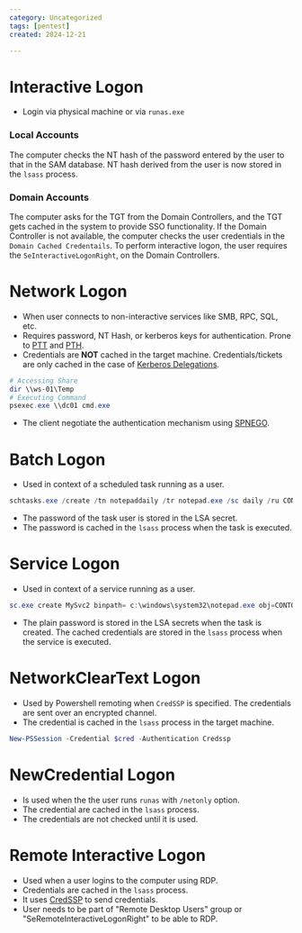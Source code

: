```yaml
---
category: Uncategorized
tags: [pentest]
created: 2024-12-21

---
```

# Interactive Logon
- Login via physical machine or via `runas.exe`
### Local Accounts
The computer checks the NT hash of the password entered by the user to that in the SAM database. NT hash derived from the user is now stored in the `lsass` process.
### Domain Accounts
The computer asks for the TGT from the Domain Controllers, and the TGT gets cached in the system to provide SSO functionality. If the Domain Controller is not available, the computer checks the user credentials in the `Domain Cached Credentails`. To perform interactive logon, the user requires the `SeInteractiveLogonRight`, on the Domain Controllers.

# Network Logon
- When user connects to non-interactive services like SMB, RPC, SQL, etc.
- Requires password, NT Hash, or kerberos keys for authentication. Prone to [PTT](TechLexicon/Penetration%20Testing/Exploitation/Active%20Directory/Initial%20Foothold/Kerberos.md#Pass%20the%20Ticket) and [PTH](Active%20Directory/Exploitation/NTLM#Pass%20The%20Hash).
-  Credentials are **NOT** cached in the target machine. Credentials/tickets are only cached in the case of [Kerberos Delegations](TechLexicon/Penetration%20Testing/Exploitation/Active%20Directory/AD%20Concepts/Kerberos.md#Kerberos%20Delegations).
```powershell
# Accessing Share
dir \\ws-01\Temp
# Executing Command
psexec.exe \\dc01 cmd.exe
```
- The client negotiate the authentication mechanism using [SPNEGO](Authentication.md#SPNEGO).

# Batch Logon
- Used in context of a scheduled task running as a user. 
```powershell
schtasks.exe /create /tn notepaddaily /tr notepad.exe /sc daily /ru CONTOSO\TaskUser /rp task1234!
```
- The password of the task user is stored in the LSA secret.
- The password is cached in the `lsass` process when the task is executed.

# Service Logon
- Used in context of a service running as a user.
```powershell
sc.exe create MySvc2 binpath= c:\windows\system32\notepad.exe obj=CONTOSO.local\svcUser password=svc1234!
```
- The plain password is stored in the LSA secrets when the task is created. The cached credentials are stored in the `lsass` process when the service is executed.

# NetworkClearText Logon
- Used by Powershell remoting when `CredSSP` is specified. The credentials are sent over an encrypted channel.
- The credential is cached in the `lsass` process in the target machine.
```powershell
New-PSSession -Credential $cred -Authentication Credssp
```

# NewCredential Logon
- Is used when the the user runs `runas` with `/netonly` option.
- The credential are cached in the `lsass` process.
- The credentials are not checked until it is used. 

# Remote Interactive Logon
- Used when a user logins to the computer using RDP.
- Credentials are cached in the `lsass` process.
- It uses [CredSSP](Authentication.md#Cred%20SSP) to send credentials.
- User needs to be part of "Remote Desktop Users" group or "SeRemoteInteractiveLogonRight" to be able to RDP.